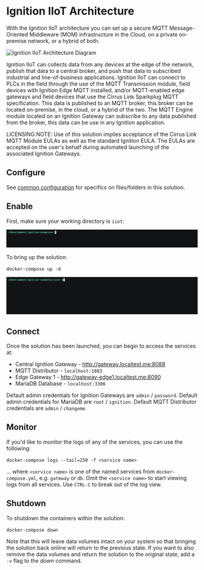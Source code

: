 # Ignition IIoT Architecture

With the Ignition IIoT architecture you can set up a secure MQTT Message-Oriented Middleware (MOM) infrastructure in the Cloud, on a private on-premise network, or a hybrid of both.

![Ignition IIoT Architecture Diagram](https://inductiveautomation.com/static/images/architectures/iiot-architecture-diagram.e30f8b355256.png)

Ignition IIoT can collects data from any devices at the edge of the network, publish that data to a central broker, and push that data to subscribed industrial and line-of-business applications. Ignition IIoT can connect to PLCs in the field through the use of the MQTT Transmission module, field devices with Ignition Edge MQTT installed, and/or MQTT-enabled edge gateways and field devices that use the Cirrus Link Sparkplug MQTT specification. This data is published to an MQTT broker, this broker can be located on-premise, in the cloud, or a hybrid of the two. The MQTT Engine module located on an Ignition Gateway can subscribe to any data published from the broker, this data can be use in any Ignition application.

LICENSING NOTE:  Use of this solution implies acceptance of the Cirrus Link MQTT Module EULAs as well as the standard Ignition EULA.  The EULAs are accepted on the user's behalf during automated launching of the associated Ignition Gateways.

## Configure

See [common configuration](../README.md#common-configuration) for specifics on files/folders in this solution.

## Enable

First, make sure your working directory is `iiot`:

![Change Working Directory](../assets/iiot-change-wd.gif)

To bring up the solution:

    docker-compose up -d

![Bringing up the solution](../assets/iiot-compose-up.gif)

## Connect

Once the solution has been launched, you can begin to access the services at:

- Central Ignition Gateway - http://gateway.localtest.me:8088
- MQTT Distributor - `localhost:1883`
- Edge Gateway 1 - http://gateway-edge1.localtest.me:8090
- MariaDB Database - `localhost:3306`

Default admin credentials for Ignition Gateways are `admin` / `password`. Default admin credentials for MariaDB are `root` / `ignition`. Default MQTT Distributor credentials are `admin` / `changeme`.

## Monitor

If you'd like to monitor the logs of any of the services, you can use the following:

    docker-compose logs --tail=250 -f <service name>

... where `<service name>` is one of the named services from `docker-compose.yml`, e.g. `gateway` or `db`.  Omit the `<service name>` to start viewing logs from all services.  Use `CTRL-C` to break out of the log view.

## Shutdown

To shutdown the containers within the solution:

    docker-compose down

Note that this will leave data volumes intact on your system so that bringing the solution back online will return to the previous state.  If you want to also remove the data volumes and return the solution to the original state, add a `-v` flag to the *down* command.